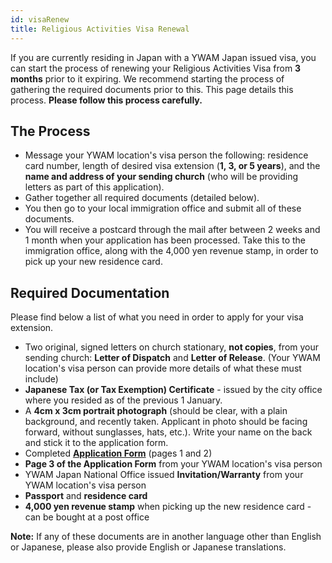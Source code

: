 ```yaml
---
id: visaRenew
title: Religious Activities Visa Renewal
---
```


If you are currently residing in Japan with a YWAM Japan issued visa, you can start the process of renewing your Religious Activities Visa from **3 months** prior to it expiring. We recommend starting the process of gathering the required documents prior to this. This page details this process. **Please follow this process carefully.**

## The Process

- Message your YWAM location's visa person the following: residence card number, length of desired visa extension (**1, 3, or 5 years**), and the **name and address of your sending church** (who will be providing letters as part of this application).
- Gather together all required documents (detailed below).
- You then go to your local immigration office and submit all of these documents.
- You will receive a postcard through the mail after between 2 weeks and 1 month when your application has been processed. Take this to the immigration office, along with the 4,000 yen revenue stamp, in order to pick up your new residence card.

## Required Documentation

Please find below a list of what you need in order to apply for your visa extension.

- Two original, signed letters on church stationary, **not copies**, from your sending church: **Letter of Dispatch** and **Letter of Release**. (Your YWAM location's visa person can provide more details of what these must include)
- **Japanese Tax (or Tax Exemption) Certificate** - issued by the city office where you resided as of the previous 1 January.
- A **4cm x 3cm portrait photograph** (should be clear, with a plain background, and recently taken. Applicant in photo should be facing forward, without sunglasses, hats, etc.). Write your name on the back and stick it to the application form.
- Completed **[Application Form](http://www.moj.go.jp/isa/content/930004102.pdf)** (pages 1 and 2)
- **Page 3 of the Application Form** from your YWAM location's visa person
- YWAM Japan National Office issued **Invitation/Warranty** from your YWAM location's visa person
- **Passport** and **residence card**
- **4,000 yen revenue stamp** when picking up the new residence card - can be bought at a post office

**Note:** If any of these documents are in another language other than English or Japanese, please also provide English or Japanese translations.
